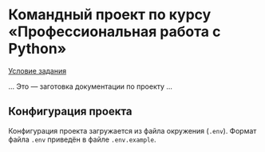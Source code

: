 # Командный проект по курсу «Профессиональная работа с Python»

[Условие задания](https://github.com/netology-code/adpy-team-diplom/blob/main/README.md)

... Это &mdash; заготовка документации по проекту ...

## Конфигурация проекта

Конфигурация проекта загружается из файла окружения (`.env`).
Формат файла `.env` приведён в файле `.env.example`. 